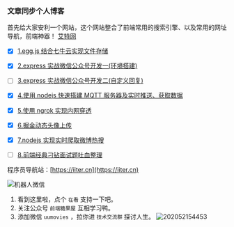 ### 文章同步个人博客

首先给大家安利一个网站，这个网站整合了前端常用的搜索引擎、以及常用的网址导航，前端神器！ [艾特网](https://iiter.cn)

- [x] [1.egg.js 结合七牛云实现文件存储](./eggjs/upload/upload.md)

- [x] [2.express 实战微信公众号开发一(环境搭建)](./express/express-mp-1.md)

- [ ] [3.express 实战微信公众号开发二(自定义回复)](./express/express-mp-2.md)

- [x] [4.使用 nodejs 快速搭建 MQTT 服务器及实时推送、获取数据](./mqtt/mqtt.md)

- [x] [5.使用 ngrok 实现内网穿透](./ngrok/ngrok.md)

- [x] [6.掘金动态头像上传](./juejin/掘金动态头像上传.md)

- [x] [7.nodejs 实现实时爬取微博热搜](./weibo-crawler/weibo-crawler.md)

- [ ] [8.前端经典刁钻面试题吐血整理](./mianshi/README.md)

程序员导航站：[https://iiter.cn](https://iiter.cn)

![机器人微信](https://static.iiter.cn/robot-qrcode.png)

1. 看到这里啦，点个 `在看` 支持一下吧。
2. 关注公众号 `前端糖果屋` 互相学习鸭。
3. 添加微信 `uumovies` ，拉你进 `技术交流群` 探讨人生。
   ![202052154453](https://static.iiter.cn/mp_footer.png)
